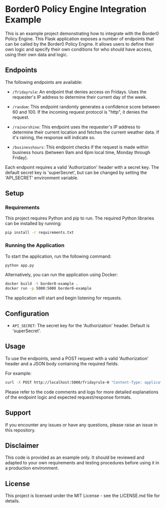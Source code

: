 # Border0 Policy Engine Integration Example

This is an example project demonstrating how to integrate with the Border0 Policy Engine. This Flask application exposes a number of endpoints that can be called by the Border0 Policy Engine. It allows users to define their own logic and specify their own conditions for who should have access, using their own data and logic.

## Endpoints

The following endpoints are available:

- `/fridayrule`: An endpoint that denies access on Fridays. Uses the requester's IP address to determine their current day of the week.

- `/random`: This endpoint randomly generates a confidence score between 60 and 100. If the incoming request protocol is "http", it denies the request.

- `/rainorshine`: This endpoint uses the requester's IP address to determine their current location and fetches the current weather data. If it's raining, the response will indicate so.

- `/businesshours`: This endpoint checks if the request is made within business hours (between 9am and 6pm local time, Monday through Friday).

Each endpoint requires a valid 'Authorization' header with a secret key. The default secret key is 'superSecret', but can be changed by setting the 'API_SECRET' environment variable.

## Setup

### Requirements

This project requires Python and pip to run. The required Python libraries can be installed by running:

```bash
pip install -r requirements.txt
```

### Running the Application

To start the application, run the following command:

```bash
python app.py
```

Alternatively, you can run the application using Docker:

```bash
docker build -t border0-example .
docker run -p 5000:5000 border0-example
```

The application will start and begin listening for requests.

## Configuration

- `API_SECRET`: The secret key for the 'Authorization' header. Default is 'superSecret'.

## Usage

To use the endpoints, send a POST request with a valid 'Authorization' header and a JSON body containing the required fields.

For example:

```bash
curl -X POST http://localhost:5000/fridayrule-H "Content-Type: application/json" -d '{"ip":"1.2.3.4","user":"example@border0.com","protocol":"ssh"}'
```

Please refer to the code comments and logs for more detailed explanations of the endpoint logic and expected request/response formats.

## Support

If you encounter any issues or have any questions, please raise an issue in this repository.

## Disclaimer

This code is provided as an example only. It should be reviewed and adapted to your own requirements and testing procedures before using it in a production environment.

## License

This project is licensed under the MIT License - see the LICENSE.md file for details.
